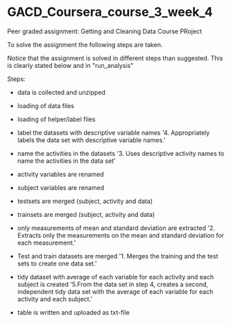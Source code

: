 # GACD_Coursera_course_3_week_4
Peer graded assignment: Getting and Cleaning Data Course PRoject

To solve the assignment the following steps are taken.

Notice that the assignment is solved in different steps than suggested. This is clearly stated below and in "run_analysis"

Steps:
- data is collected and unzipped
- loading of data files
- loading of helper/label files
- label the datasets with descriptive variable names
'4. Appropriately labels the data set with descriptive variable names.'

- name the activities in the datasets
'3. Uses descriptive activity names to name the activities in the data set'

- activity variables are renamed
- subject variables are renamed
- testsets are merged (subject, activity and data)
- trainsets are merged (subject, activity and data)
- only measurements of mean and standard deviation are extracted
'2. Extracts only the measurements on the mean and standard deviation for each measurement.' 

- Test and train datasets are merged
'1. Merges the training and the test sets to create one data set.'

- tidy dataset with average of each variable for each activity and each subject is created
'5.From the data set in step 4, creates a second, independent tidy data set with the average of each variable for each activity and each subject.'

- table is written and uploaded as txt-file
